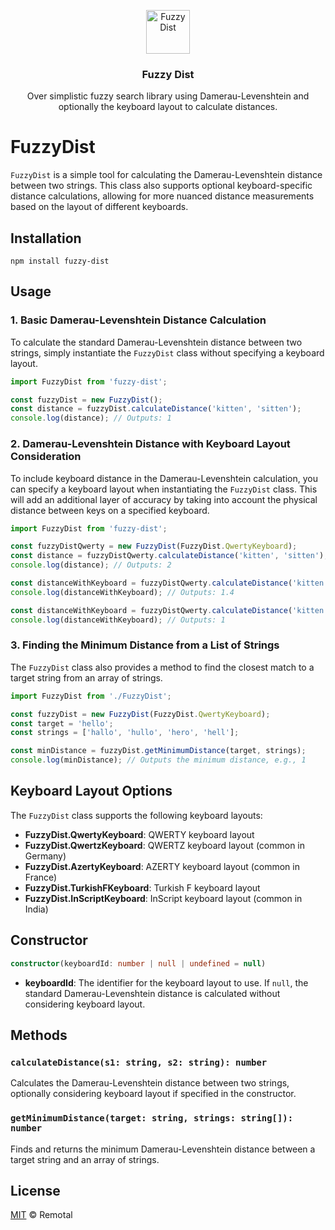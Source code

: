<p align="center">
  <img src="" alt="Fuzzy Dist" width=70>
  <h3 align="center">Fuzzy Dist</h3>
  <p align="center">Over simplistic fuzzy search library using Damerau-Levenshtein and optionally the keyboard layout to calculate distances.</p>
</p>

# FuzzyDist

`FuzzyDist` is a simple tool for calculating the Damerau-Levenshtein distance between two strings. This class also supports optional keyboard-specific distance calculations, allowing for more nuanced distance measurements based on the layout of different keyboards.

## Installation

`npm install fuzzy-dist`

## Usage

### 1. Basic Damerau-Levenshtein Distance Calculation

To calculate the standard Damerau-Levenshtein distance between two strings, simply instantiate the `FuzzyDist` class without specifying a keyboard layout.

```typescript
import FuzzyDist from 'fuzzy-dist';

const fuzzyDist = new FuzzyDist();
const distance = fuzzyDist.calculateDistance('kitten', 'sitten');
console.log(distance); // Outputs: 1
```

### 2. Damerau-Levenshtein Distance with Keyboard Layout Consideration

To include keyboard distance in the Damerau-Levenshtein calculation, you can specify a keyboard layout when instantiating the `FuzzyDist` class. This will add an additional layer of accuracy by taking into account the physical distance between keys on a specified keyboard.

```typescript
import FuzzyDist from 'fuzzy-dist';

const fuzzyDistQwerty = new FuzzyDist(FuzzyDist.QwertyKeyboard);
const distance = fuzzyDistQwerty.calculateDistance('kitten', 'sitten');
console.log(distance); // Outputs: 2

const distanceWithKeyboard = fuzzyDistQwerty.calculateDistance('kitten', 'oitten');
console.log(distanceWithKeyboard); // Outputs: 1.4

const distanceWithKeyboard = fuzzyDistQwerty.calculateDistance('kitten', 'jitten');
console.log(distanceWithKeyboard); // Outputs: 1
```

### 3. Finding the Minimum Distance from a List of Strings

The `FuzzyDist` class also provides a method to find the closest match to a target string from an array of strings.

```typescript
import FuzzyDist from './FuzzyDist';

const fuzzyDist = new FuzzyDist(FuzzyDist.QwertyKeyboard);
const target = 'hello';
const strings = ['hallo', 'hullo', 'hero', 'hell'];

const minDistance = fuzzyDist.getMinimumDistance(target, strings);
console.log(minDistance); // Outputs the minimum distance, e.g., 1
```

## Keyboard Layout Options

The `FuzzyDist` class supports the following keyboard layouts:

- **FuzzyDist.QwertyKeyboard**: QWERTY keyboard layout
- **FuzzyDist.QwertzKeyboard**: QWERTZ keyboard layout (common in Germany)
- **FuzzyDist.AzertyKeyboard**: AZERTY keyboard layout (common in France)
- **FuzzyDist.TurkishFKeyboard**: Turkish F keyboard layout
- **FuzzyDist.InScriptKeyboard**: InScript keyboard layout (common in India)

## Constructor

```typescript
constructor(keyboardId: number | null | undefined = null)
```

- **keyboardId**: The identifier for the keyboard layout to use. If `null`, the standard Damerau-Levenshtein distance is calculated without considering keyboard layout.

## Methods

### `calculateDistance(s1: string, s2: string): number`

Calculates the Damerau-Levenshtein distance between two strings, optionally considering keyboard layout if specified in the constructor.

### `getMinimumDistance(target: string, strings: string[]): number`

Finds and returns the minimum Damerau-Levenshtein distance between a target string and an array of strings.

## License

[MIT](https://github.com/remotal-io/fuzzy-dist/blob/HEAD/license) © Remotal
